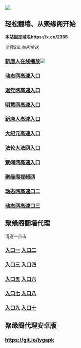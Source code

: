 
![](https://raw.githubusercontent.com/hao369/a/master/j.jpg)



## 轻松翻墙、从聚缘阁开始

**本站固定域名https://x.co/2355**

_全程SSL加密传送_

###  [新唐人在线播放](http://xtr1.1jje.lvuk.cf)![](https://raw.githubusercontent.com/hao369/a/master/benzoutuijian.gif)

### [动态网高速入口](https://borzughiib.execute-api.us-east-2.amazonaws.com/c/?id=2)

### [退党网高速入口](https://borzughiib.execute-api.us-east-2.amazonaws.com/c/?id=8)

### [明慧网高速入口](https://borzughiib.execute-api.us-east-2.amazonaws.com/c/?id=3)

### [新唐人高速入口](https://borzughiib.execute-api.us-east-2.amazonaws.com/c/?id=5)

### [大纪元高速入口](https://borzughiib.execute-api.us-east-2.amazonaws.com/c/?id=7)

### [法轮大法网入口](https://borzughiib.execute-api.us-east-2.amazonaws.com/c/?id=15)

### [禁闻网高速入口](https://borzughiib.execute-api.us-east-2.amazonaws.com/c/?id=16)





###  [聚缘阁视频网](http://tv1.1jje.lvuk.cf)



###  [动态网高速口二](https://x.co/ddg)

###  [动态网高速口三](https://x.co/ddf)



## 聚缘阁翻墙代理 

请逐一点击

### **[入口一](https://s3.amazonaws.com/dtw/jyg.html)** **[入口二](https://s3.ap-northeast-2.amazonaws.com/haojyg/jyg.html)**

### **[入口三](https://s3-ap-southeast-1.amazonaws.com/jyg4/jyg.html)**  **[入口四](https://s3-ap-northeast-1.amazonaws.com/jyg9/jyg.html)**

### **[入口五](https://s3.ap-south-1.amazonaws.com/jyg5/jyg.html)**  **[入口六](https://s3-us-west-2.amazonaws.com/jyg7/jyg.html)**


###  **[入口七](https://s3-us-west-1.amazonaws.com/jyg6/jyg.html)**  **[入口八](https://s3-eu-west-1.amazonaws.com/jyg8/jyg.html)**


###  **[入口九](https://s3.eu-central-1.amazonaws.com/jyg3/jyg.html)**  **[入口十](https://s3-ap-southeast-2.amazonaws.com/jyg1/jyg.html)**

##  聚缘阁代理安卓版

### https://git.io/jygapk


